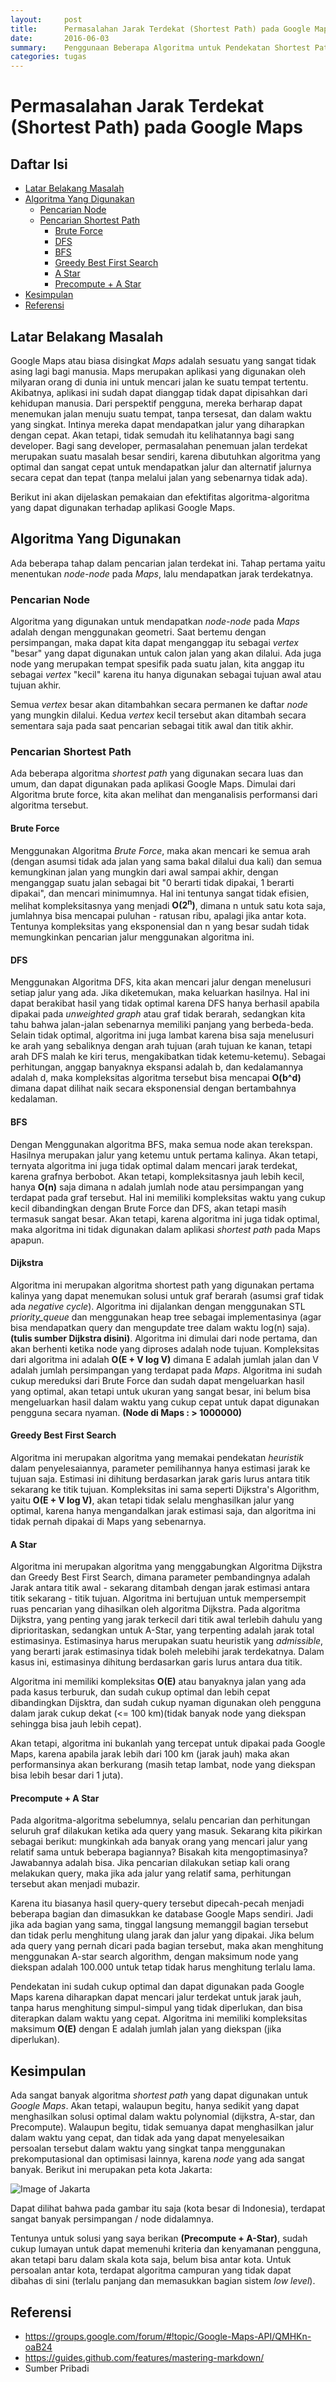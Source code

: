 ```yaml
---
layout:     post
title:      Permasalahan Jarak Terdekat (Shortest Path) pada Google Maps
date:       2016-06-03
summary:    Penggunaan Beberapa Algoritma untuk Pendekatan Shortest Path
categories: tugas
---
```


# Permasalahan Jarak Terdekat (Shortest Path) pada Google Maps

## Daftar Isi
* [Latar Belakang Masalah](#latar-belakang-masalah)
* [Algoritma Yang Digunakan](#algoritma-yang-digunakan)
  * [Pencarian Node](#pencarian-node)
  * [Pencarian Shortest Path](#pencarian-shortest-path)
    * [Brute Force](#brute-force)
    * [DFS](#dfs)
    * [BFS](#bfs)
    * [Greedy Best First Search](#greedy-best-first-search)
    * [A Star](#a-star)
    * [Precompute + A Star](#precompute--a-star)
* [Kesimpulan](#kesimpulan)
* [Referensi](#referensi)

## Latar Belakang Masalah
Google Maps atau biasa disingkat *Maps* adalah sesuatu yang sangat tidak asing lagi bagi manusia. Maps merupakan aplikasi yang digunakan oleh milyaran orang di dunia ini untuk mencari jalan ke suatu tempat tertentu. Akibatnya, aplikasi ini sudah dapat dianggap tidak dapat dipisahkan dari kehidupan manusia. Dari perspektif pengguna, mereka berharap dapat menemukan jalan menuju suatu tempat, tanpa tersesat, dan dalam waktu yang singkat. Intinya mereka dapat mendapatkan jalur yang diharapkan dengan cepat. Akan tetapi, tidak semudah itu kelihatannya bagi sang developer. Bagi sang developer, permasalahan penemuan jalan terdekat merupakan suatu masalah besar sendiri, karena dibutuhkan algoritma yang optimal dan sangat cepat untuk mendapatkan jalur dan alternatif jalurnya secara cepat dan tepat (tanpa melalui jalan yang sebenarnya tidak ada).

Berikut ini akan dijelaskan pemakaian dan efektifitas algoritma-algoritma yang dapat digunakan terhadap aplikasi Google Maps.

## Algoritma Yang Digunakan
Ada beberapa tahap dalam pencarian jalan terdekat ini. Tahap pertama yaitu menentukan *node-node* pada *Maps*, lalu mendapatkan jarak terdekatnya.

### Pencarian Node
Algoritma yang digunakan untuk mendapatkan *node-node* pada *Maps* adalah dengan menggunakan geometri. Saat bertemu dengan persimpangan, maka dapat kita dapat menganggap itu sebagai *vertex* "besar" yang dapat digunakan untuk calon jalan yang akan dilalui. Ada juga node yang merupakan tempat spesifik pada suatu jalan, kita anggap itu sebagai *vertex* "kecil" karena itu hanya digunakan sebagai tujuan awal atau tujuan akhir.

Semua *vertex* besar akan ditambahkan secara permanen ke daftar *node* yang mungkin dilalui.
Kedua *vertex* kecil tersebut akan ditambah secara sementara saja pada saat pencarian sebagai titik awal dan titik akhir.

### Pencarian Shortest Path
Ada beberapa algoritma *shortest path* yang digunakan secara luas dan umum, dan dapat digunakan pada aplikasi Google Maps. Dimulai dari Algoritma brute force, kita akan melihat dan menganalisis performansi dari algoritma tersebut.

#### Brute Force
Menggunakan Algoritma *Brute Force*, maka akan mencari ke semua arah (dengan asumsi tidak ada jalan yang sama bakal dilalui dua kali) dan semua kemungkinan jalan yang mungkin dari awal sampai akhir, dengan menganggap suatu jalan sebagai bit "0 berarti tidak dipakai, 1 berarti dipakai", dan mencari minimumnya. Hal ini tentunya sangat tidak efisien, melihat kompleksitasnya yang menjadi __O(2<sup>n</sup>)__, dimana n untuk satu kota saja, jumlahnya bisa mencapai puluhan - ratusan ribu, apalagi jika antar kota. Tentunya kompleksitas yang eksponensial dan n yang besar sudah tidak memungkinkan pencarian jalur menggunakan algoritma ini.

#### DFS
Menggunakan Algoritma DFS, kita akan mencari jalur dengan menelusuri setiap jalur yang ada. Jika diketemukan, maka keluarkan hasilnya. Hal ini dapat berakibat hasil yang tidak optimal karena DFS hanya berhasil apabila dipakai pada *unweighted graph* atau graf tidak berarah, sedangkan kita tahu bahwa jalan-jalan sebenarnya memiliki panjang yang berbeda-beda. Selain tidak optimal, algoritma ini juga lambat karena bisa saja menelusuri ke arah yang sebaliknya dengan arah tujuan (arah tujuan ke kanan, tetapi arah DFS malah ke kiri terus, mengakibatkan tidak ketemu-ketemu). Sebagai perhitungan, anggap banyaknya ekspansi adalah b, dan kedalamannya adalah d, maka kompleksitas algoritma tersebut bisa mencapai __O(b^d)__ dimana dapat dilihat naik secara eksponensial dengan bertambahnya kedalaman.
 
#### BFS
Dengan Menggunakan algoritma BFS, maka semua node akan terekspan. Hasilnya merupakan jalur yang ketemu untuk pertama kalinya. Akan tetapi, ternyata algoritma ini juga tidak optimal dalam mencari jarak terdekat, karena grafnya berbobot. Akan tetapi, kompleksitasnya jauh lebih kecil, hanya __O(n)__ saja dimana n adalah jumlah node atau persimpangan yang terdapat pada graf tersebut. Hal ini memiliki kompleksitas waktu yang cukup kecil dibandingkan dengan Brute Force dan DFS, akan tetapi masih termasuk sangat besar. Akan tetapi, karena algoritma ini juga tidak optimal, maka algoritma ini tidak digunakan dalam aplikasi *shortest path* pada Maps apapun.

#### Dijkstra
Algoritma ini merupakan algoritma shortest path yang digunakan pertama kalinya yang dapat menemukan solusi untuk graf berarah (asumsi graf tidak ada *negative cycle*). Algoritma ini dijalankan dengan menggunakan STL *priority_queue* dan menggunakan heap tree sebagai implementasinya (agar bisa mendapatkan query dan mengupdate tree dalam waktu log(n) saja). __(tulis sumber Dijkstra disini)__. Algoritma ini dimulai dari node pertama, dan akan berhenti ketika node yang diproses adalah node tujuan. Kompleksitas dari algoritma ini adalah __O(E + V log V)__ dimana E adalah jumlah jalan dan V adalah jumlah persimpangan yang terdapat pada *Maps*. Algoritma ini sudah cukup mereduksi dari Brute Force dan sudah dapat mengeluarkan hasil yang optimal, akan tetapi untuk ukuran yang sangat besar, ini belum bisa mengeluarkan hasil dalam waktu yang cukup cepat untuk dapat digunakan pengguna secara nyaman. __(Node di Maps : > 1000000)__

#### Greedy Best First Search
Algoritma ini merupakan algoritma yang memakai pendekatan *heuristik* dalam penyelesaiannya, parameter pemilihannya hanya estimasi jarak ke tujuan saja. Estimasi ini dihitung berdasarkan jarak garis lurus antara titik sekarang ke titik tujuan. Kompleksitas ini sama seperti Dijkstra's Algorithm, yaitu __O(E + V log V)__, akan tetapi tidak selalu menghasilkan jalur yang optimal, karena hanya mengandalkan jarak estimasi saja, dan algoritma ini tidak pernah dipakai di Maps yang sebenarnya.
 
#### A Star
Algoritma ini merupakan algoritma yang menggabungkan Algoritma Dijkstra dan Greedy Best First Search, dimana parameter pembandingnya adalah Jarak antara titik awal - sekarang ditambah dengan jarak estimasi antara titik sekarang - titik tujuan. Algoritma ini bertujuan untuk mempersempit ruas pencarian yang dihasilkan oleh algoritma Dijkstra. Pada algoritma Dijkstra, yang penting yang jarak terkecil dari titik awal terlebih dahulu yang diprioritaskan, sedangkan untuk A-Star, yang terpenting adalah jarak total estimasinya. Estimasinya harus merupakan suatu heuristik yang *admissible*, yang berarti jarak estimasinya tidak boleh melebihi jarak terdekatnya. Dalam kasus ini, estimasinya dihitung berdasarkan garis lurus antara dua titik.

Algoritma ini memiliki kompleksitas __O(E)__ atau banyaknya jalan yang ada pada kasus terburuk, dan sudah cukup optimal dan lebih cepat dibandingkan Dijsktra, dan sudah cukup nyaman digunakan oleh pengguna dalam jarak cukup dekat (<= 100 km)(tidak banyak node yang diekspan sehingga bisa jauh lebih cepat). 

Akan tetapi, algoritma ini bukanlah yang tercepat untuk dipakai pada Google Maps, karena apabila jarak lebih dari 100 km (jarak jauh) maka akan performansinya akan berkurang (masih tetap lambat, node yang diekspan bisa lebih besar dari 1 juta).

#### Precompute + A Star
Pada algoritma-algoritma sebelumnya, selalu pencarian dan perhitungan seluruh graf dilakukan ketika ada query yang masuk. Sekarang kita pikirkan sebagai berikut: mungkinkah ada banyak orang yang mencari jalur yang relatif sama untuk beberapa bagiannya? Bisakah kita mengoptimasinya? Jawabannya adalah bisa. Jika pencarian dilakukan setiap kali orang melakukan query, maka jika ada jalur yang relatif sama, perhitungan tersebut akan menjadi mubazir. 

Karena itu biasanya hasil query-query tersebut dipecah-pecah menjadi beberapa bagian dan dimasukkan ke database Google Maps sendiri. Jadi jika ada bagian yang sama, tinggal langsung memanggil bagian tersebut dan tidak perlu menghitung ulang jarak dan jalur yang dipakai. Jika belum ada query yang pernah dicari pada bagian tersebut, maka akan menghitung menggunakan A-star search algorithm, dengan maksimum node yang diekspan adalah 100.000 untuk tetap tidak harus menghitung terlalu lama. 

Pendekatan ini sudah cukup optimal dan dapat digunakan pada Google Maps karena diharapkan dapat mencari jalur terdekat untuk jarak jauh, tanpa harus menghitung simpul-simpul yang tidak diperlukan, dan bisa diterapkan dalam waktu yang cepat. Algoritma ini memiliki kompleksitas maksimum __O(E)__ dengan E adalah jumlah jalan yang diekspan (jika diperlukan).

## Kesimpulan
Ada sangat banyak algoritma *shortest path* yang dapat digunakan untuk *Google Maps*. Akan tetapi, walaupun begitu, hanya sedikit yang dapat menghasilkan solusi optimal dalam waktu polynomial (dijkstra, A-star, dan Precompute). Walaupun begitu, tidak semuanya dapat menghasilkan jalur dalam waktu yang cepat, dan tidak ada yang dapat menyelesaikan persoalan tersebut dalam waktu yang singkat tanpa menggunakan prekomputasional dan optimisasi lainnya, karena *node* yang ada sangat banyak. Berikut ini merupakan peta kota Jakarta:

![Image of Jakarta](https://github.com/raditya1710/aradityaa/blob/master/JakartaEdited.png)

Dapat dilihat bahwa pada gambar itu saja (kota besar di Indonesia), terdapat sangat banyak persimpangan / node didalamnya. 

Tentunya untuk solusi yang saya berikan __(Precompute + A-Star)__, sudah cukup lumayan untuk dapat memenuhi kriteria dan kenyamanan pengguna, akan tetapi baru dalam skala kota saja, belum bisa antar kota. Untuk persoalan antar kota, terdapat algoritma campuran yang tidak dapat dibahas di sini (terlalu panjang dan memasukkan bagian sistem *low level*).

## Referensi

* https://groups.google.com/forum/#!topic/Google-Maps-API/QMHKn-oaB24
* https://guides.github.com/features/mastering-markdown/
* Sumber Pribadi